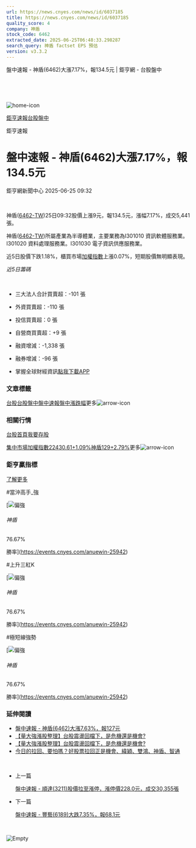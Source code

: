 ```yaml
---
url: https://news.cnyes.com/news/id/6037185
title: https://news.cnyes.com/news/id/6037185
quality_score: 4
company: 神盾
stock_code: 6462
extracted_date: 2025-06-25T06:48:33.298287
search_query: 神盾 factset EPS 預估
version: v3.3.2
---
```


盤中速報 - 神盾(6462)大漲7.17%，報134.5元 | 鉅亨網 - 台股盤中

‌

‌

![home-icon](/assets/icons/breadCrumb/symbol-icon-home.svg)

[鉅亨速報](/news/cat/anue_live)[台股盤中](/news/cat/tw_live)

鉅亨速報

# 盤中速報 - 神盾(6462)大漲7.17%，報134.5元

鉅亨網新聞中心 2025-06-25 09:32

‌

神盾([6462-TW](https://www.cnyes.com/twstock/6462))25日09:32股價上漲9元，報134.5元，漲幅7.17%，成交5,441張。

神盾([6462-TW](https://www.cnyes.com/twstock/6462))所屬產業為半導體業，主要業務為I301010 資訊軟體服務業。I301020 資料處理服務業。I301030 電子資訊供應服務業。

近5日股價下跌1.18%，櫃買市場[加權指數](https://invest.cnyes.com/index/TWS/TSE01)上漲0.07%，短期股價無明顯表現。

*近5日籌碼*

‌

* 三大法人合計買賣超：-101 張
* 外資買賣超：-110 張
* 投信買賣超：0 張
* 自營商買賣超：+9 張
* 融資增減：-1,338 張
* 融券增減：-96 張

* 掌握全球財經資訊[點我下載APP](http://www.cnyes.com/app/?utm_source=mweb&utm_medium=HamMenuBanner&utm_campaign=fixed&utm_content=entr)

### 文章標籤

[台股](https://news.cnyes.com/tag/台股 "台股")[台股盤中](https://news.cnyes.com/tag/台股盤中 "台股盤中")[盤中速報](https://news.cnyes.com/tag/盤中速報 "盤中速報")[盤中漲跌幅](https://news.cnyes.com/tag/盤中漲跌幅 "盤中漲跌幅")更多![arrow-icon](/assets/icons/arrows/arrow-down.svg)

### 相關行情

[台股首頁](https://www.cnyes.com/twstock)[我要存股](https://supr.link/8OHaU)

[集中市場加權指數22430.61+1.09%](https://invest.cnyes.com/index/TWS/TSE01)[神盾129+2.79%](https://www.cnyes.com/twstock/6462)更多![arrow-icon](/assets/icons/arrows/arrow-down.svg)

### 鉅亨贏指標

[了解更多](https://events.cnyes.com/anuewin-25942)

#當沖高手\_強

[![偏強](/assets/icons/win-indicator/long.svg)

###### 神盾

76.67%

勝率](https://events.cnyes.com/anuewin-25942)

#上升三紅K

[![偏強](/assets/icons/win-indicator/long.svg)

###### 神盾

76.67%

勝率](https://events.cnyes.com/anuewin-25942)

#極短線強勢

[![偏強](/assets/icons/win-indicator/long.svg)

###### 神盾

76.67%

勝率](https://events.cnyes.com/anuewin-25942)

### 延伸閱讀

* [盤中速報 - 神盾(6462)大漲7.63%，報127元](/news/id/6035756)
* [【量大強漲股整理】台股震盪回檔下，是危機還是機會?](/news/id/6032189)
* [【量大強漲股整理】台股震盪回檔下，是危機還是機會?](/news/id/6024783)
* [今日的拉回、要怕嗎？好股票拉回正是機會、緯穎、雙鴻、神盾、智通](/news/id/6022424)

‌

* 上一篇

  [盤中速報 - 順達(3211)股價拉至漲停，漲停價228.0元，成交30,355張](/news/id/6037405)
* 下一篇

  [盤中速報 - 豐藝(6189)大跌7.35%，報68.1元](/news/id/6035817)

‌

![Empty](/assets/icons/skeleton/empty-image.svg)

‌